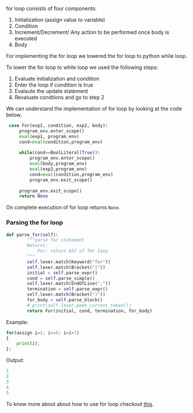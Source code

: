 for loop consists of four components:
1. Initialization (assign value to variable)
2. Condition 
3. Increment/Decrement/ Any action to be performed once body is executed
4. Body

For implementing the for loop we lowered the for loop to python while loop. 

To lower the for loop to while loop we used the following steps:
1. Evaluate initialization and condition 
2. Enter the loop if condition is true
3. Evalaute the update statement 
4. Revaluate condtions and go to step 2


We can understand the implementation of for loop by looking at the code below.


```python
 case For(exp1, condition, exp2, body): 
     program_env.enter_scope() 
     eval(exp1, program_env) 
     cond=eval(condition,program_env) 
  
     while(cond==BoolLiteral(True)): 
         program_env.enter_scope() 
         eval(body,program_env) 
         eval(exp2,program_env) 
         cond=eval(condition,program_env) 
         program_env.exit_scope() 
  
     program_env.exit_scope() 
     return None 

```

On complete execution of for loop returns ```None```.


### Parsing the for loop

```python
def parse_for(self):
        """parse for statement
        Returns:
            For: return AST of for loop
        """
        self.lexer.match(Keyword("for"))
        self.lexer.match(Bracket("("))
        initial = self.parse_expr()
        cond = self.parse_simple()
        self.lexer.match(EndOfLine(";"))
        termination = self.parse_expr()
        self.lexer.match(Bracket(")"))
        for_body = self.parse_block()
        # print(self.lexer.peek_current_token())
        return For(initial, cond, termination, for_body)
```


Example:

```python
for(assign i=1; i<=5; i=i+1)
{
    print(i);
};
```
Output:

```python
1
2
3
4
5
```

To know more about about how to use for loop checkout [this](usage/for.md).
